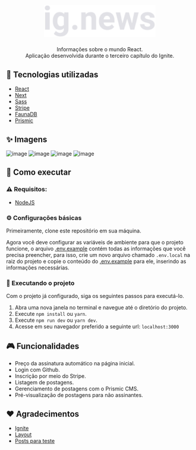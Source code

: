 <h1 align="center"><img width=300 src="./public/images/logo.svg" /></h1>
<p align="center">Informações sobre o mundo React. <br /> Aplicação desenvolvida durante o terceiro capítulo do Ignite.</p>

## 🚀 Tecnologias utilizadas

- [React](https://pt-br.reactjs.org/)
- [Next](https://nextjs.org/)
- [Sass](https://sass-lang.com/)
- [Stripe](https://stripe.com/br)
- [FaunaDB](https://fauna.com/)
- [Prismic](https://prismic.io/)

## ✨ Imagens

![image](https://user-images.githubusercontent.com/59753526/173204990-3533f9d6-6837-4fe5-baa9-73f9e607eca3.png)
![image](https://user-images.githubusercontent.com/59753526/173205003-c1c3eff4-8dab-485d-9fa9-3cdc7fe2004f.png)
![image](https://user-images.githubusercontent.com/59753526/173206055-76d9f456-a59a-4324-9838-abe8bc01c4bd.png)
![image](https://user-images.githubusercontent.com/59753526/173206070-ff806fa3-7ce8-440b-a59b-c31c9cdf78dc.png)

## 🔨 Como executar

### ⚠️ Requisitos:
- [NodeJS](https://nodejs.org/en/)

### ⚙️ Configurações básicas

Primeiramente, clone este repositório em sua máquina.

Agora você deve configurar as variáveis de ambiente para que o projeto funcione, o arquivo [.env.example](./.env.example) contém todas as informações que você precisa preencher, para isso, crie um novo arquivo chamado `.env.local` na raiz do projeto e copie o conteúdo do [.env.example](./.env.example) para ele, inserindo as informações necessárias.

### 🔧 Executando o projeto

Com o projeto já configurado, siga os seguintes passos para executá-lo.

1. Abra uma nova janela no terminal e navegue até o diretório do projeto.
2. Execute `npm install` ou `yarn`.
3. Execute `npm run dev` ou `yarn dev`.
4. Acesse em seu navegador preferido a seguinte url: `localhost:3000`

## 🎮 Funcionalidades

- Preço da assinatura automático na página inicial.
- Login com Github.
- Inscrição por meio do Stripe.
- Listagem de postagens.
- Gerenciamento de postagens com o Prismic CMS.
- Pré-visualização de postagens para não assinantes. 

## ❤️ Agradecimentos

- [Ignite](https://www.rocketseat.com.br/ignite)
- [Layout](https://www.figma.com/file/YM4JFm0d4b4TovqmCNrgRW/ig.news?node-id=1%3A2)
- [Posts para teste](https://blog.rocketseat.com.br)
